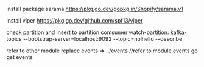 install package sarama
https://pkg.go.dev/gopkg.in/Shopify/sarama.v1

install viper
https://pkg.go.dev/github.com/spf13/viper

check partition and insert to partition comsumer
watch-partition:
	kafka-topics --bootstrap-server=localhost:9092 --topic=nolhello --describe

refer to other module 
replace events => ../events //refer to module events
go get events